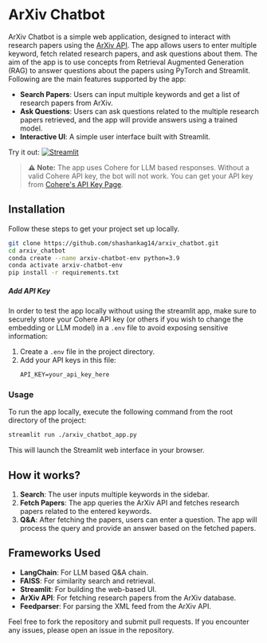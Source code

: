 
# ArXiv Chatbot

ArXiv Chatbot is a simple web application, designed to interact with research papers using the [ArXiv API](https://info.arxiv.org/help/api/index.html). The app allows users to enter multiple keyword, fetch related research papers, and ask questions about them. The aim of the app is to use concepts from Retrieval Augmented Generation (RAG) to answer questions about the papers using PyTorch and Streamlit. Following are the main features supported by the app:

- **Search Papers**: Users can input multiple keywords and get a list of research papers from ArXiv.
- **Ask Questions**: Users can ask questions related to the multiple research papers retrieved, and the app will provide answers using a trained model.
- **Interactive UI**: A simple user interface built with Streamlit.

Try it out: [![Streamlit](https://static.streamlit.io/badges/streamlit_badge_black_white.svg)](https://arxiv-qna.streamlit.app/)

> **⚠️ Note:** The app uses Cohere for LLM based responses. Without a valid Cohere API key, the bot will not work. You can get your API key from [Cohere's API Key Page](https://dashboard.cohere.com/api-keys).

## Installation

Follow these steps to get your project set up locally.

  ```bash
  git clone https://github.com/shashankag14/arxiv_chatbot.git
  cd arxiv_chatbot
  conda create --name arxiv-chatbot-env python=3.9
  conda activate arxiv-chatbot-env
  pip install -r requirements.txt
  ```

##### Add API Key

In order to test the app locally without using the streamlit app, make sure to securely store your Cohere API key (or others if you wish to change the embedding or LLM model) in a `.env` file to avoid exposing sensitive information:

1. Create a `.env` file in the project directory.
2. Add your API keys in this file:
   ```plaintext
   API_KEY=your_api_key_here
   ```

### Usage

To run the app locally, execute the following command from the root directory of the project:

```bash
streamlit run ./arxiv_chatbot_app.py
```

This will launch the Streamlit web interface in your browser.

## How it works?

1. **Search**: The user inputs multiple keywords in the sidebar.
2. **Fetch Papers**: The app queries the ArXiv API and fetches research papers related to the entered keywords.
3. **Q&A**: After fetching the papers, users can enter a question. The app will process the query and provide an answer based on the fetched papers.

## Frameworks Used

- **LangChain**: For LLM based Q&A chain.
- **FAISS**: For similarity search and retrieval.
- **Streamlit**: For building the web-based UI.
- **ArXiv API**: For fetching research papers from the ArXiv database.
- **Feedparser**: For parsing the XML feed from the ArXiv API.

Feel free to fork the repository and submit pull requests. If you encounter any issues, please open an issue in the repository.
